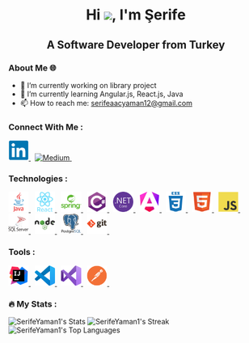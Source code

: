 <div align="center">
  <h1>Hi <img src="https://media.giphy.com/media/hvRJCLFzcasrR4ia7z/giphy.gif" width="30px"/>, I'm Şerife</h1>
  <h2>A Software Developer from Turkey</h2>
</div>

### About Me 🌐

- 🔭 I’m currently working on library project
- 🌱 I’m currently learning Angular.js, React.js, Java
- 📫 How to reach me: serifeaacyaman12@gmail.com

### Connect With Me :

<div>
  <a href="https://www.linkedin.com/in/%C5%9Ferife-y-63a003228/" target="_blank" rel=”noopener”>
    <img src="https://github.com/devicons/devicon/blob/master/icons/linkedin/linkedin-original.svg" title="Linkedin" alt="Linkedin" width="40" height="40"/>
  </a>&nbsp;

  <a href="https://medium.com/@serifeaacyaman12" target="_blank">
    <img src="https://avatars.githubusercontent.com/u/923954?s=200&v=4" alt="Medium" width="40" height="40"/>
  </a>&nbsp;
</div>

### Technologies :

<div>
  <a href="https://www.java.com/" target="_blank">
    <img src="https://github.com/devicons/devicon/blob/master/icons/java/java-original-wordmark.svg" title="Java" alt="Java" width="40" height="40"/>
  </a>&nbsp;
  <a href="https://reactjs.org/" target="_blank">
    <img src="https://github.com/devicons/devicon/blob/master/icons/react/react-original-wordmark.svg" title="React.js" alt="React.js" width="40" height="40"/>
  </a>&nbsp;
  <a href="https://spring.io/" target="_blank">
    <img src="https://github.com/devicons/devicon/blob/master/icons/spring/spring-original-wordmark.svg" title="Spring" alt="Spring" width="40" height="40"/>
  </a>&nbsp;
  <a href="https://docs.microsoft.com/en-us/dotnet/csharp/" target="_blank">
    <img src="https://github.com/devicons/devicon/blob/master/icons/csharp/csharp-original.svg" title="C#" alt="C#" width="40" height="40"/>
  </a>&nbsp;
  <a href="https://dotnet.microsoft.com/" target="_blank">
    <img src="https://github.com/devicons/devicon/blob/master/icons/dotnetcore/dotnetcore-original.svg" title=".NET Core" alt=".NET Core" width="40" height="40"/>
  </a>&nbsp;
  <a href="https://angular.io/" target="_blank">
    <img src="https://github.com/devicons/devicon/blob/master/icons/angular/angular-original.svg" title="Angular.js" alt="Angular.js" width="40" height="40"/>
  </a>&nbsp;
  <a href="https://developer.mozilla.org/en-US/docs/Web/CSS" target="_blank">
    <img src="https://github.com/devicons/devicon/blob/master/icons/css3/css3-plain-wordmark.svg"  title="CSS3" alt="CSS" width="40" height="40"/>
  </a>&nbsp;
  <a href="https://developer.mozilla.org/en-US/docs/Web/Guide/HTML/HTML5" target="_blank">
    <img src="https://github.com/devicons/devicon/blob/master/icons/html5/html5-original.svg" title="HTML5" alt="HTML" width="40" height="40"/>
  </a>&nbsp;
  <a href="https://developer.mozilla.org/en-US/docs/Web/JavaScript" target="_blank">
    <img src="https://github.com/devicons/devicon/blob/master/icons/javascript/javascript-original.svg" title="JavaScript" alt="JavaScript" width="40" height="40"/>
  </a>&nbsp;
  <a href="https://www.microsoft.com/en-us/sql-server" target="_blank">
    <img src="https://github.com/devicons/devicon/blob/master/icons/microsoftsqlserver/microsoftsqlserver-original-wordmark.svg" title="Microsoft Sql Server" alt="Microsoft Sql Server" width="40" height="40"/>
  </a>&nbsp;
  <a href="https://nodejs.org/en/" target="_blank">
    <img src="https://github.com/devicons/devicon/blob/master/icons/nodejs/nodejs-original-wordmark.svg" title="NodeJS" alt="NodeJS" width="40" height="40"/>
  </a>&nbsp;
  <a href="https://www.postgresql.org/" target="_blank">
    <img src="https://github.com/devicons/devicon/blob/master/icons/postgresql/postgresql-original-wordmark.svg" title="PostgreSql" alt="PostgreSql" width="40" height="40"/>
  </a>&nbsp;
  <a href="https://git-scm.com/" target="_blank">
    <img src="https://github.com/devicons/devicon/blob/master/icons/git/git-original-wordmark.svg" title="Git" alt="Git" width="40" height="40"/>
  </a>&nbsp;
</div>

### Tools :

<div>
  <a href="https://www.jetbrains.com/idea/" target="_blank">
    <img src="https://github.com/devicons/devicon/blob/master/icons/intellij/intellij-original.svg" title="IntelliJ" alt="IntelliJ" width="40" height="40"/>
  </a>&nbsp;
  <a href="https://code.visualstudio.com/" target="_blank">
    <img src="https://github.com/devicons/devicon/blob/master/icons/vscode/vscode-original.svg" title="Visual Studio Code" alt="VisualStudioCode" width="40" height="40"/>
  </a>&nbsp;
  <a href="https://visualstudio.microsoft.com/" target="_blank">
    <img src="https://github.com/devicons/devicon/blob/master/icons/visualstudio/visualstudio-original.svg" title="Visual Studio" alt="VisualStudio" width="40" height="40"/>
  </a>&nbsp;
  <a href="https://www.postman.com/" target="_blank">
    <img src="https://github.com/devicons/devicon/blob/master/icons/postman/postman-original.svg" title="Postman" alt="Postman" width="40" height="40"/>
  </a>&nbsp;
</div>

### :fire: My Stats :
![SerifeYaman1's Stats](https://github-readme-stats.vercel.app/api?username=SerifeYaman1&theme=tokyonight&show_icons=true&hide_border=true&count_private=true)
![SerifeYaman1's Streak](https://github-readme-streak-stats.herokuapp.com/?user=SerifeYaman1&theme=tokyonight&hide_border=true)
<img src="https://github-readme-stats.vercel.app/api/top-langs/?username=SerifeYaman1&theme=tokyonight&show_icons=true&hide_border=true&layout=compact" alt="SerifeYaman1's Top Languages" width="470" height="%100">
